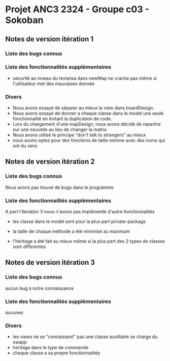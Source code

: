 # Projet ANC3 2324 - Groupe c03 - Sokoban

## Notes de version itération 1

### Liste des bugs connus



### Liste des fonctionnalités supplémentaires

* securité au niveau du textarea dans newMap ne crache pas même si l'utilisateur met des mauvaises
donnée


### Divers
* Nous avons essayé de séparer au mieux la view dans boardDesign.
* Nous avons essayé de donner a chaque classe dans le model une seule fonctionnalité en évitant la duplication
  de code.
* Lors du chargement d'une mapDesign, nous avons décidé de repartire sur une nouvelle au lieu de changer la matrix
* Nous avons utilisé le principe "don't talk to strangers" au mieux
* nous avons optez pour des fonctions de taille minime avec des noms qui ont du sens

## Notes de version itération 2


### Liste des bugs connus

Nous avons pas trouvé de bugs dans le programme 
### Liste des fonctionnalités supplémentaires

A part l'iteration 3 nous n'avons pas implémenté d'autre fonctionnalités


* les classe dans le model sont pour la plus part private-package
* la taille de chaque méthode a été minimisé au maximum

* l'héritage a été fait au mieux même si la plus part des 2 types de classes sont differentes



## Notes de version itération 3

### Liste des bugs connus

aucun bug à notre connaissance

### Liste des fonctionnalités supplémentaires
aucunes

### Divers

* les views ne se "connaissent" pas une classe auxilliaire se charge du swapp 
* heritage dans le type de commande 
* chaque classe a sa propre fonctionnalités